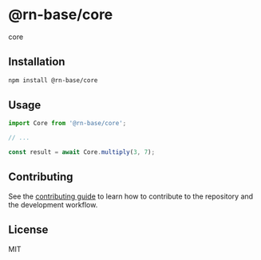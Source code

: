 # @rn-base/core

core

## Installation

```sh
npm install @rn-base/core
```

## Usage

```js
import Core from '@rn-base/core';

// ...

const result = await Core.multiply(3, 7);
```

## Contributing

See the [contributing guide](CONTRIBUTING.md) to learn how to contribute to the repository and the development workflow.

## License

MIT

